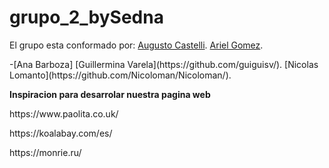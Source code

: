 # grupo_2_bySedna
 El grupo esta conformado por:
 [Augusto Castelli](https://github.com/castelliaugusto/).
 [Ariel Gomez](https://github.com/arielgomez87/).
 <p>-[Ana Barboza]
 [Guillermina Varela](https://github.com/guiguisv/).
 [Nicolas Lomanto](https://github.com/Nicoloman/Nicoloman/).


**Inspiracion para desarrolar nuestra pagina web**
<p> https://www.paolita.co.uk/
<p> https://koalabay.com/es/
<p> https://monrie.ru/
